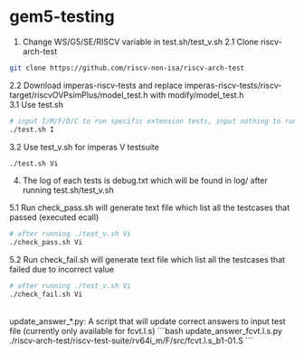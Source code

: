 # gem5-testing

1. Change WS/G5/SE/RISCV variable in test.sh/test_v.sh
2.1 Clone riscv-arch-test
```bash
git clone https://github.com/riscv-non-isa/riscv-arch-test
```
2.2 Download imperas-riscv-tests and replace imperas-riscv-tests/riscv-target/riscvOVPsimPlus/model_test.h with modify/model_test.h
<br>
3.1 Use test.sh
```bash
# input I/M/F/D/C to run specific extension tests, input nothing to run all the test
./test.sh I
```
3.2 Use test_v.sh for imperas V testsuite
```bash
./test.sh Vi
```

4. The log of each tests is debug.txt which will be found in log/ after running test.sh/test_v.sh

5.1 Run check_pass.sh will generate text file which list all the testcases that passed (executed ecall)
```bash
# after running ./test_v.sh Vi
./check_pass.sh Vi
```
5.2 Run check_fail.sh will generate text file which list all the testcases that failed due to incorrect value 
```bash
# after running ./test_v.sh Vi
./check_fail.sh Vi
```
<br>
update_answer_*.py: A script that will update correct answers to input test file (currently only available for fcvt.l.s)
```bash
update_answer_fcvt.l.s.py ./riscv-arch-test/riscv-test-suite/rv64i_m/F/src/fcvt.l.s_b1-01.S
```